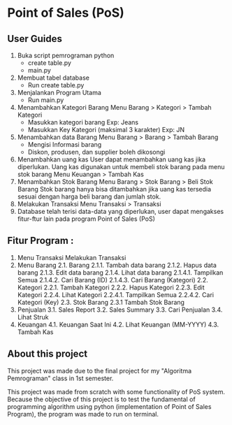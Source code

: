 # Point of Sales (PoS)

## User Guides

1. Buka script pemrograman python
     - create table.py
     - main.py
2. Membuat tabel database
     - Run create table.py
3. Menjalankan Program Utama
     - Run main.py
4. Menambahkan Kategori Barang
     Menu Barang > Kategori > Tambah Kategori
     - Masukkan kategori barang
       Exp: Jeans
     - Masukkan Key Kategori (maksimal 3 karakter)
       Exp: JN
5. Menambahkan data Barang
     Menu Barang > Barang > Tambah Barang
     - Mengisi Informasi barang
     - Diskon, produsen, dan supplier boleh dikosongi
6. Menambahkan uang kas
    User dapat menambahkan uang kas jika diperlukan. Uang kas digunakan untuk membeli stok barang pada menu stok barang
     Menu Keuangan > Tambah Kas
7. Menambahkan Stok Barang
     Menu Barang > Stok Barang > Beli Stok Barang
     Stok barang hanya bisa ditambahkan jika uang kas tersedia sesuai dengan harga beli barang dan jumlah stok.
8. Melakukan Transaksi
     Menu Transaksi > Transaksi
9. Database telah terisi data-data yang diperlukan, user dapat mengakses fitur-ftur lain pada program Point of Sales (PoS)

##  Fitur Program :

1. Menu Transaksi
    Melakukan Transaksi
2. Menu Barang
       2.1. Barang
	2.1.1. Tambah data barang
	2.1.2. Hapus data barang
	2.1.3. Edit data barang
	2.1.4. Lihat data barang
		2.1.4.1. Tampilkan Semua
		2.1.4.2. Cari Barang (ID)
		2.1.4.3. Cari Barang (Kategori)
       2.2. Kategori
	2.2.1. Tambah Kategori
	2.2.2. Hapus Kategori
	2.2.3. Edit Kategori
	2.2.4. Lihat Kategori
		2.2.4.1. Tampilkan Semua
		2.2.4.2. Cari Kategori (Key)
       2.3. Stok Barang 
	2.3.1 Tambah Stok Barang
3. Penjualan
       3.1. Sales Report 
       3.2. Sales Summary 
       3.3. Cari Penjualan
       3.4. Lihat Struk
4. Keuangan 
       4.1. Keuangan Saat Ini
       4.2. Lihat Keuangan (MM-YYYY)
       4.3. Tambah Kas

## About this project

This project was made due to the final project for my "Algoritma Pemrograman" class in 1st semester. 

This project was made from scratch with some functionality of PoS system. Because the objective of this project is to test the fundamental of programming algorithm using python (implementation of Point of Sales Program), the program was made to run on terminal.